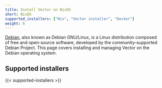 ```yaml
---
title: Install Vector on NixOS
short: NixOS
supported_installers: ["Nix", "Vector installer", "Docker"]
weight: 6
---
```


[Debian], also known as Debian GNU/Linux, is a Linux distribution composed of free and open-source software, developed by the community-supported Debian Project. This page covers installing and managing Vector on the Debian operating system.

## Supported installers

{{< supported-installers >}}

[debian]: https://debian.org
